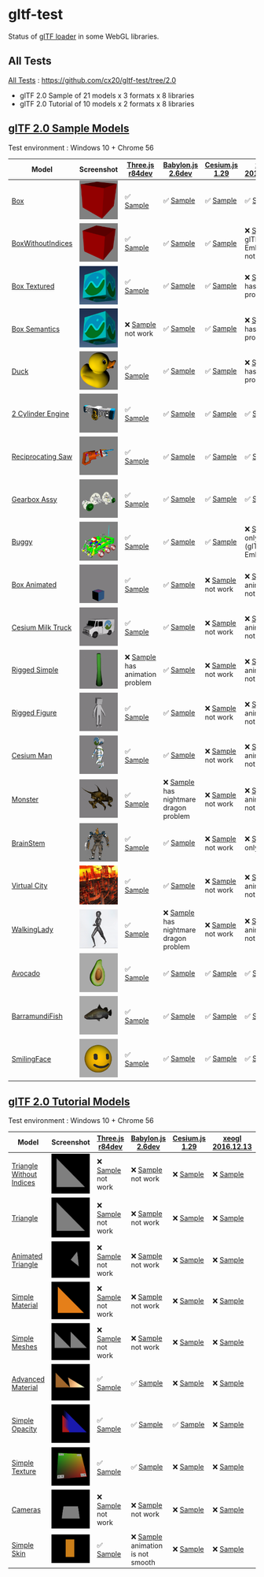 # gltf-test

Status of [glTF loader](https://github.com/KhronosGroup/glTF#webgl-engines) in some WebGL libraries.

## All Tests

[All Tests]( https://cdn.rawgit.com/cx20/gltf-test/3cc945e263f2cf42e820529871c60a1f65a1d0c5/index.html ) : https://github.com/cx20/gltf-test/tree/2.0
- glTF 2.0 Sample of 21 models x 3 formats x 8 libraries
- glTF 2.0 Tutorial of 10 models x 2 formats x 8 libraries

## [glTF 2.0 Sample Models](https://github.com/lasalvavida/glTF-Sample-Models/tree/2.0/2.0)

Test environment : Windows 10 + Chrome 56

| Model                                              | Screenshot                                                   |[Three.js r84dev](https://github.com/mrdoob/three.js/tree/dev/examples/js/loaders/GLTFLoader.js)                                                                            |[Babylon.js 2.6dev](https://github.com/BabylonJS/Babylon.js/tree/master/loaders/src/glTF)                                                                                                       |[Cesium.js 1.29](https://github.com/AnalyticalGraphicsInc/cesium/)                                                                                             |[xeogl 2016.12.13](https://github.com/xeolabs/xeogl/tree/master/src/models/gltf)                                                                                             |[GLBoost r2dev](https://github.com/emadurandal/GLBoost/blob/master/src/js/middle_level/loader/GLTFLoader.js)                                                                     |[Grimoire.js 2017.01.28](https://github.com/GrimoireGL/grimoirejs-gltf)                                                                                                             |
|----------------------------------------------------|--------------------------------------------------------------|----------------------------------------------------------------------------------------------------------------------------------------------------------------------------|------------------------------------------------------------------------------------------------------------------------------------------------------------------------------------------------|---------------------------------------------------------------------------------------------------------------------------------------------------------------|-----------------------------------------------------------------------------------------------------------------------------------------------------------------------------|---------------------------------------------------------------------------------------------------------------------------------------------------------------------------------|------------------------------------------------------------------------------------------------------------------------------------------------------------------------------------|
|[Box](sampleModels/Box)                             |![](sampleModels/Box/screenshot/screenshot.png)               |:white_check_mark: [Sample](https://cdn.rawgit.com/cx20/gltf-test/3cc945e263f2cf42e820529871c60a1f65a1d0c5/examples/threejs/index.html?model=Box&scale=1)                   |:white_check_mark: [Sample](https://cdn.rawgit.com/cx20/gltf-test/3cc945e263f2cf42e820529871c60a1f65a1d0c5/examples/babylonjs/index.html?model=Box&scale=1)                                     |:white_check_mark: [Sample](https://cdn.rawgit.com/cx20/gltf-test/3cc945e263f2cf42e820529871c60a1f65a1d0c5/examples/cesium/index.html?model=Box)               |:white_check_mark: [Sample](https://cdn.rawgit.com/cx20/gltf-test/3cc945e263f2cf42e820529871c60a1f65a1d0c5/examples/xeogl/index.html?model=Box&scale=1)                      |:white_check_mark: [Sample](https://cdn.rawgit.com/cx20/gltf-test/3cc945e263f2cf42e820529871c60a1f65a1d0c5/examples/glboost/index.html?model=Box&scale=1)                        |:x: [Sample](https://cdn.rawgit.com/cx20/gltf-test/3cc945e263f2cf42e820529871c60a1f65a1d0c5/examples/grimoiregl/index.html?model=Box&scale=1) not work                              |
|[BoxWithoutIndices](sampleModels/BoxWithoutIndices) |![](sampleModels/BoxWithoutIndices/screenshot/screenshot.png) |:white_check_mark: [Sample](https://cdn.rawgit.com/cx20/gltf-test/3cc945e263f2cf42e820529871c60a1f65a1d0c5/examples/threejs/index.html?model=BoxWithoutIndices&scale=1)     |:white_check_mark: [Sample](https://cdn.rawgit.com/cx20/gltf-test/3cc945e263f2cf42e820529871c60a1f65a1d0c5/examples/babylonjs/index.html?model=BoxWithoutIndices&scale=1)                       |:white_check_mark: [Sample](https://cdn.rawgit.com/cx20/gltf-test/3cc945e263f2cf42e820529871c60a1f65a1d0c5/examples/cesium/index.html?model=BoxWithoutIndices) |:x: [Sample](https://cdn.rawgit.com/cx20/gltf-test/3cc945e263f2cf42e820529871c60a1f65a1d0c5/examples/xeogl/index.html?model=BoxWithoutIndices&scale=1) glTF-Embedded not work|:white_check_mark: [Sample](https://cdn.rawgit.com/cx20/gltf-test/3cc945e263f2cf42e820529871c60a1f65a1d0c5/examples/glboost/index.html?model=BoxWithoutIndices&scale=1)          |:x: [Sample](https://cdn.rawgit.com/cx20/gltf-test/3cc945e263f2cf42e820529871c60a1f65a1d0c5/examples/grimoiregl/index.html?model=BoxWithoutIndices&scale=1) not work                |
|[Box Textured](sampleModels/BoxTextured)            |![](sampleModels/BoxTextured/screenshot/screenshot.png)       |:white_check_mark: [Sample](https://cdn.rawgit.com/cx20/gltf-test/3cc945e263f2cf42e820529871c60a1f65a1d0c5/examples/threejs/index.html?model=BoxTextured&scale=1)           |:white_check_mark: [Sample](https://cdn.rawgit.com/cx20/gltf-test/3cc945e263f2cf42e820529871c60a1f65a1d0c5/examples/babylonjs/index.html?model=BoxTextured&scale=1)                             |:white_check_mark: [Sample](https://cdn.rawgit.com/cx20/gltf-test/3cc945e263f2cf42e820529871c60a1f65a1d0c5/examples/cesium/index.html?model=BoxTextured)       |:x: [Sample](https://cdn.rawgit.com/cx20/gltf-test/3cc945e263f2cf42e820529871c60a1f65a1d0c5/examples/xeogl/index.html?model=BoxTextured&scale=1) has texture problem         |:white_check_mark: [Sample](https://cdn.rawgit.com/cx20/gltf-test/3cc945e263f2cf42e820529871c60a1f65a1d0c5/examples/glboost/index.html?model=BoxTextured&scale=1)                |:x: [Sample](https://cdn.rawgit.com/cx20/gltf-test/3cc945e263f2cf42e820529871c60a1f65a1d0c5/examples/grimoiregl/index.html?model=BoxTextured&scale=1) not work                      |
|[Box Semantics](sampleModels/BoxSemantics)          |![](sampleModels/BoxSemantics/screenshot/screenshot.png)      |:x: [Sample](https://cdn.rawgit.com/cx20/gltf-test/3cc945e263f2cf42e820529871c60a1f65a1d0c5/examples/threejs/index.html?model=BoxSemantics&scale=1) not work                |:white_check_mark: [Sample](https://cdn.rawgit.com/cx20/gltf-test/3cc945e263f2cf42e820529871c60a1f65a1d0c5/examples/babylonjs/index.html?model=BoxSemantics&scale=1)                            |:white_check_mark: [Sample](https://cdn.rawgit.com/cx20/gltf-test/3cc945e263f2cf42e820529871c60a1f65a1d0c5/examples/cesium/index.html?model=BoxSemantics)      |:x: [Sample](https://cdn.rawgit.com/cx20/gltf-test/3cc945e263f2cf42e820529871c60a1f65a1d0c5/examples/xeogl/index.html?model=BoxSemantics&scale=1) has texture problem        |:white_check_mark: [Sample](https://cdn.rawgit.com/cx20/gltf-test/3cc945e263f2cf42e820529871c60a1f65a1d0c5/examples/glboost/index.html?model=BoxSemantics&scale=1)               |:x: [Sample](https://cdn.rawgit.com/cx20/gltf-test/3cc945e263f2cf42e820529871c60a1f65a1d0c5/examples/grimoiregl/index.html?model=BoxSemantics&scale=1) not work                     |
|[Duck](sampleModels/Duck)                           |![](sampleModels/Duck/screenshot/screenshot.png)              |:white_check_mark: [Sample](https://cdn.rawgit.com/cx20/gltf-test/3cc945e263f2cf42e820529871c60a1f65a1d0c5/examples/threejs/index.html?model=Duck&scale=1)                  |:white_check_mark: [Sample](https://cdn.rawgit.com/cx20/gltf-test/3cc945e263f2cf42e820529871c60a1f65a1d0c5/examples/babylonjs/index.html?model=Duck&scale=1)                                    |:white_check_mark: [Sample](https://cdn.rawgit.com/cx20/gltf-test/3cc945e263f2cf42e820529871c60a1f65a1d0c5/examples/cesium/index.html?model=Duck)              |:x: [Sample](https://cdn.rawgit.com/cx20/gltf-test/3cc945e263f2cf42e820529871c60a1f65a1d0c5/examples/xeogl/index.html?model=Duck&scale=1) has texture problem                |:white_check_mark: [Sample](https://cdn.rawgit.com/cx20/gltf-test/3cc945e263f2cf42e820529871c60a1f65a1d0c5/examples/glboost/index.html?model=Duck&scale=1)                       |:x: [Sample](https://cdn.rawgit.com/cx20/gltf-test/3cc945e263f2cf42e820529871c60a1f65a1d0c5/examples/grimoiregl/index.html?model=Duck&scale=1) not work                             |
|[2 Cylinder Engine](sampleModels/2CylinderEngine)   |![](sampleModels/2CylinderEngine/screenshot/screenshot.png)   |:white_check_mark: [Sample](https://cdn.rawgit.com/cx20/gltf-test/3cc945e263f2cf42e820529871c60a1f65a1d0c5/examples/threejs/index.html?model=2CylinderEngine&scale=0.005)   |:white_check_mark: [Sample](https://cdn.rawgit.com/cx20/gltf-test/3cc945e263f2cf42e820529871c60a1f65a1d0c5/examples/babylonjs/index.html?model=2CylinderEngine&scale=0.005)                     |:white_check_mark: [Sample](https://cdn.rawgit.com/cx20/gltf-test/3cc945e263f2cf42e820529871c60a1f65a1d0c5/examples/cesium/index.html?model=2CylinderEngine)   |:white_check_mark: [Sample](https://cdn.rawgit.com/cx20/gltf-test/3cc945e263f2cf42e820529871c60a1f65a1d0c5/examples/xeogl/index.html?model=2CylinderEngine&scale=0.005)      |:white_check_mark: [Sample](https://cdn.rawgit.com/cx20/gltf-test/3cc945e263f2cf42e820529871c60a1f65a1d0c5/examples/glboost/index.html?model=2CylinderEngine&scale=0.005)        |:x: [Sample](https://cdn.rawgit.com/cx20/gltf-test/3cc945e263f2cf42e820529871c60a1f65a1d0c5/examples/grimoiregl/index.html?model=2CylinderEngine&scale=0.005) not work              |
|[Reciprocating Saw](sampleModels/ReciprocatingSaw)  |![](sampleModels/ReciprocatingSaw/screenshot/screenshot.png)  |:white_check_mark: [Sample](https://cdn.rawgit.com/cx20/gltf-test/3cc945e263f2cf42e820529871c60a1f65a1d0c5/examples/threejs/index.html?model=ReciprocatingSaw&scale=0.01)   |:white_check_mark: [Sample](https://cdn.rawgit.com/cx20/gltf-test/3cc945e263f2cf42e820529871c60a1f65a1d0c5/examples/babylonjs/index.html?model=ReciprocatingSaw&scale=0.01)                     |:white_check_mark: [Sample](https://cdn.rawgit.com/cx20/gltf-test/3cc945e263f2cf42e820529871c60a1f65a1d0c5/examples/cesium/index.html?model=ReciprocatingSaw)  |:white_check_mark: [Sample](https://cdn.rawgit.com/cx20/gltf-test/3cc945e263f2cf42e820529871c60a1f65a1d0c5/examples/xeogl/index.html?model=ReciprocatingSaw&scale=0.01)      |:white_check_mark: [Sample](https://cdn.rawgit.com/cx20/gltf-test/3cc945e263f2cf42e820529871c60a1f65a1d0c5/examples/glboost/index.html?model=ReciprocatingSaw&scale=0.01)        |:x: [Sample](https://cdn.rawgit.com/cx20/gltf-test/3cc945e263f2cf42e820529871c60a1f65a1d0c5/examples/grimoiregl/index.html?model=ReciprocatingSaw&scale=0.01) not work              |
|[Gearbox Assy](sampleModels/GearboxAssy)            |![](sampleModels/GearboxAssy/screenshot/screenshot.png)       |:white_check_mark: [Sample](https://cdn.rawgit.com/cx20/gltf-test/3cc945e263f2cf42e820529871c60a1f65a1d0c5/examples/threejs/index.html?model=GearboxAssy&scale=1)           |:white_check_mark: [Sample](https://cdn.rawgit.com/cx20/gltf-test/3cc945e263f2cf42e820529871c60a1f65a1d0c5/examples/babylonjs/index.html?model=GearboxAssy&scale=1)                             |:white_check_mark: [Sample](https://cdn.rawgit.com/cx20/gltf-test/3cc945e263f2cf42e820529871c60a1f65a1d0c5/examples/cesium/index.html?model=GearboxAssy)       |:white_check_mark: [Sample](https://cdn.rawgit.com/cx20/gltf-test/3cc945e263f2cf42e820529871c60a1f65a1d0c5/examples/xeogl/index.html?model=GearboxAssy&scale=1)              |:white_check_mark: [Sample](https://cdn.rawgit.com/cx20/gltf-test/3cc945e263f2cf42e820529871c60a1f65a1d0c5/examples/glboost/index.html?model=GearboxAssy&scale=1)                |:x: [Sample](https://cdn.rawgit.com/cx20/gltf-test/3cc945e263f2cf42e820529871c60a1f65a1d0c5/examples/grimoiregl/index.html?model=GearboxAssy&scale=1) not work                      |
|[Buggy](sampleModels/Buggy)                         |![](sampleModels/Buggy/screenshot/screenshot.png)             |:white_check_mark: [Sample](https://cdn.rawgit.com/cx20/gltf-test/3cc945e263f2cf42e820529871c60a1f65a1d0c5/examples/threejs/index.html?model=Buggy&scale=0.02)              |:white_check_mark: [Sample](https://cdn.rawgit.com/cx20/gltf-test/3cc945e263f2cf42e820529871c60a1f65a1d0c5/examples/babylonjs/index.html?model=Buggy&scale=0.02)                                |:white_check_mark: [Sample](https://cdn.rawgit.com/cx20/gltf-test/3cc945e263f2cf42e820529871c60a1f65a1d0c5/examples/cesium/index.html?model=Buggy)             |:x: [Sample](https://cdn.rawgit.com/cx20/gltf-test/3cc945e263f2cf42e820529871c60a1f65a1d0c5/examples/xeogl/index.html?model=Buggy&scale=0.02) only partial (glTF-Embedded)   |:white_check_mark: [Sample](https://cdn.rawgit.com/cx20/gltf-test/3cc945e263f2cf42e820529871c60a1f65a1d0c5/examples/glboost/index.html?model=Buggy&scale=0.02)                   |:x: [Sample](https://cdn.rawgit.com/cx20/gltf-test/3cc945e263f2cf42e820529871c60a1f65a1d0c5/examples/grimoiregl/index.html?model=Buggy&scale=0.02) not work                         |
|[Box Animated](sampleModels/BoxAnimated)            |![](sampleModels/BoxAnimated/screenshot/screenshot.gif)       |:white_check_mark: [Sample](https://cdn.rawgit.com/cx20/gltf-test/3cc945e263f2cf42e820529871c60a1f65a1d0c5/examples/threejs/index.html?model=BoxAnimated&scale=0.5)         |:white_check_mark: [Sample](https://cdn.rawgit.com/cx20/gltf-test/3cc945e263f2cf42e820529871c60a1f65a1d0c5/examples/babylonjs/index.html?model=BoxAnimated&scale=0.5)                           |:x: [Sample](https://cdn.rawgit.com/cx20/gltf-test/3cc945e263f2cf42e820529871c60a1f65a1d0c5/examples/cesium/index.html?model=BoxAnimated) not work             |:x: [Sample](https://cdn.rawgit.com/cx20/gltf-test/3cc945e263f2cf42e820529871c60a1f65a1d0c5/examples/xeogl/index.html?model=BoxAnimated&scale=0.5) animation not support     |:white_check_mark: [Sample](https://cdn.rawgit.com/cx20/gltf-test/3cc945e263f2cf42e820529871c60a1f65a1d0c5/examples/glboost/index.html?model=BoxAnimated&scale=0.5)              |:x: [Sample](https://cdn.rawgit.com/cx20/gltf-test/3cc945e263f2cf42e820529871c60a1f65a1d0c5/examples/grimoiregl/index.html?model=BoxAnimated&scale=0.5) not work                    |
|[Cesium Milk Truck](sampleModels/CesiumMilkTruck)   |![](sampleModels/CesiumMilkTruck/screenshot/screenshot.gif)   |:white_check_mark: [Sample](https://cdn.rawgit.com/cx20/gltf-test/3cc945e263f2cf42e820529871c60a1f65a1d0c5/examples/threejs/index.html?model=CesiumMilkTruck&scale=0.5)     |:white_check_mark: [Sample](https://cdn.rawgit.com/cx20/gltf-test/3cc945e263f2cf42e820529871c60a1f65a1d0c5/examples/babylonjs/index.html?model=CesiumMilkTruck&scale=0.5)                       |:x: [Sample](https://cdn.rawgit.com/cx20/gltf-test/3cc945e263f2cf42e820529871c60a1f65a1d0c5/examples/cesium/index.html?model=CesiumMilkTruck) not work         |:x: [Sample](https://cdn.rawgit.com/cx20/gltf-test/3cc945e263f2cf42e820529871c60a1f65a1d0c5/examples/xeogl/index.html?model=CesiumMilkTruck&scale=0.5) animation not support |:white_check_mark: [Sample](https://cdn.rawgit.com/cx20/gltf-test/3cc945e263f2cf42e820529871c60a1f65a1d0c5/examples/glboost/index.html?model=CesiumMilkTruck&scale=0.5)          |:x: [Sample](https://cdn.rawgit.com/cx20/gltf-test/3cc945e263f2cf42e820529871c60a1f65a1d0c5/examples/grimoiregl/index.html?model=CesiumMilkTruck&scale=0.5) not work                |
|[Rigged Simple](sampleModels/RiggedSimple)          |![](sampleModels/RiggedSimple/screenshot/screenshot.gif)      |:x: [Sample](https://cdn.rawgit.com/cx20/gltf-test/3cc945e263f2cf42e820529871c60a1f65a1d0c5/examples/threejs/index.html?model=RiggedSimple&scale=0.2) has animation problem |:white_check_mark: [Sample](https://cdn.rawgit.com/cx20/gltf-test/3cc945e263f2cf42e820529871c60a1f65a1d0c5/examples/babylonjs/index.html?model=RiggedSimple&scale=0.2)                          |:x: [Sample](https://cdn.rawgit.com/cx20/gltf-test/3cc945e263f2cf42e820529871c60a1f65a1d0c5/examples/cesium/index.html?model=RiggedSimple) not work            |:x: [Sample](https://cdn.rawgit.com/cx20/gltf-test/3cc945e263f2cf42e820529871c60a1f65a1d0c5/examples/xeogl/index.html?model=RiggedSimple&scale=0.2) animation not support    |:white_check_mark: [Sample](https://cdn.rawgit.com/cx20/gltf-test/3cc945e263f2cf42e820529871c60a1f65a1d0c5/examples/glboost/index.html?model=RiggedSimple&scale=0.2)             |:x: [Sample](https://cdn.rawgit.com/cx20/gltf-test/3cc945e263f2cf42e820529871c60a1f65a1d0c5/examples/grimoiregl/index.html?model=RiggedSimple&scale=0.2) not work                   |
|[Rigged Figure](sampleModels/RiggedFigure)          |![](sampleModels/RiggedFigure/screenshot/screenshot.gif)      |:white_check_mark: [Sample](https://cdn.rawgit.com/cx20/gltf-test/3cc945e263f2cf42e820529871c60a1f65a1d0c5/examples/threejs/index.html?model=RiggedFigure&scale=1)          |:white_check_mark: [Sample](https://cdn.rawgit.com/cx20/gltf-test/3cc945e263f2cf42e820529871c60a1f65a1d0c5/examples/babylonjs/index.html?model=RiggedFigure&scale=1)                            |:x: [Sample](https://cdn.rawgit.com/cx20/gltf-test/3cc945e263f2cf42e820529871c60a1f65a1d0c5/examples/cesium/index.html?model=RiggedFigure) not work            |:x: [Sample](https://cdn.rawgit.com/cx20/gltf-test/3cc945e263f2cf42e820529871c60a1f65a1d0c5/examples/xeogl/index.html?model=RiggedFigure&scale=1) animation not support      |:white_check_mark: [Sample](https://cdn.rawgit.com/cx20/gltf-test/3cc945e263f2cf42e820529871c60a1f65a1d0c5/examples/glboost/index.html?model=RiggedFigure&scale=1)               |:x: [Sample](https://cdn.rawgit.com/cx20/gltf-test/3cc945e263f2cf42e820529871c60a1f65a1d0c5/examples/grimoiregl/index.html?model=RiggedFigure&scale=1) not work                     |
|[Cesium Man](sampleModels/CesiumMan)                |![](sampleModels/CesiumMan/screenshot/screenshot.gif)         |:white_check_mark: [Sample](https://cdn.rawgit.com/cx20/gltf-test/3cc945e263f2cf42e820529871c60a1f65a1d0c5/examples/threejs/index.html?model=CesiumMan&scale=1)             |:white_check_mark: [Sample](https://cdn.rawgit.com/cx20/gltf-test/3cc945e263f2cf42e820529871c60a1f65a1d0c5/examples/babylonjs/index.html?model=CesiumMan&scale=1)                               |:x: [Sample](https://cdn.rawgit.com/cx20/gltf-test/3cc945e263f2cf42e820529871c60a1f65a1d0c5/examples/cesium/index.html?model=CesiumMan) not work               |:x: [Sample](https://cdn.rawgit.com/cx20/gltf-test/3cc945e263f2cf42e820529871c60a1f65a1d0c5/examples/xeogl/index.html?model=CesiumMan&scale=1) animation not support         |:white_check_mark: [Sample](https://cdn.rawgit.com/cx20/gltf-test/3cc945e263f2cf42e820529871c60a1f65a1d0c5/examples/glboost/index.html?model=CesiumMan&scale=1)                  |:x: [Sample](https://cdn.rawgit.com/cx20/gltf-test/3cc945e263f2cf42e820529871c60a1f65a1d0c5/examples/grimoiregl/index.html?model=CesiumMan&scale=1) not work                        |
|[Monster](sampleModels/Monster)                     |![](sampleModels/Monster/screenshot/screenshot.gif)           |:white_check_mark: [Sample](https://cdn.rawgit.com/cx20/gltf-test/3cc945e263f2cf42e820529871c60a1f65a1d0c5/examples/threejs/index.html?model=Monster&scale=0.05)            |:x: [Sample](https://cdn.rawgit.com/cx20/gltf-test/3cc945e263f2cf42e820529871c60a1f65a1d0c5/examples/babylonjs/index.html?model=Monster&scale=0.05) has nightmare dragon problem                |:x: [Sample](https://cdn.rawgit.com/cx20/gltf-test/3cc945e263f2cf42e820529871c60a1f65a1d0c5/examples/cesium/index.html?model=Monster) not work                 |:x: [Sample](https://cdn.rawgit.com/cx20/gltf-test/3cc945e263f2cf42e820529871c60a1f65a1d0c5/examples/xeogl/index.html?model=Monster&scale=0.05) animation not support        |:white_check_mark: [Sample](https://cdn.rawgit.com/cx20/gltf-test/3cc945e263f2cf42e820529871c60a1f65a1d0c5/examples/glboost/index.html?model=Monster&scale=0.05)                 |:x: [Sample](https://cdn.rawgit.com/cx20/gltf-test/3cc945e263f2cf42e820529871c60a1f65a1d0c5/examples/grimoiregl/index.html?model=Monster&scale=0.05) not work                       |
|[BrainStem](sampleModels/BrainStem)                 |![](sampleModels/BrainStem/screenshot/screenshot.gif)         |:white_check_mark: [Sample](https://cdn.rawgit.com/cx20/gltf-test/3cc945e263f2cf42e820529871c60a1f65a1d0c5/examples/threejs/index.html?model=BrainStem&scale=1)             |:white_check_mark: [Sample](https://cdn.rawgit.com/cx20/gltf-test/3cc945e263f2cf42e820529871c60a1f65a1d0c5/examples/babylonjs/index.html?model=BrainStem&scale=1)                               |:x: [Sample](https://cdn.rawgit.com/cx20/gltf-test/3cc945e263f2cf42e820529871c60a1f65a1d0c5/examples/cesium/index.html?model=BrainStem) not work               |:x: [Sample](https://cdn.rawgit.com/cx20/gltf-test/3cc945e263f2cf42e820529871c60a1f65a1d0c5/examples/xeogl/index.html?model=BrainStem&scale=1) only partial                  |:white_check_mark: [Sample](https://cdn.rawgit.com/cx20/gltf-test/3cc945e263f2cf42e820529871c60a1f65a1d0c5/examples/glboost/index.html?model=BrainStem&scale=1)                  |:x: [Sample](https://cdn.rawgit.com/cx20/gltf-test/3cc945e263f2cf42e820529871c60a1f65a1d0c5/examples/grimoiregl/index.html?model=BrainStem&scale=1) not work                        |
|[Virtual City](sampleModels/VC)                     |![](sampleModels/VC/screenshot/screenshot.gif)                |:white_check_mark: [Sample](https://cdn.rawgit.com/cx20/gltf-test/3cc945e263f2cf42e820529871c60a1f65a1d0c5/examples/threejs/index.html?model=VC&scale=0.2)                  |:white_check_mark: [Sample](https://cdn.rawgit.com/cx20/gltf-test/3cc945e263f2cf42e820529871c60a1f65a1d0c5/examples/babylonjs/index.html?model=VC&scale=0.2)                                    |:x: [Sample](https://cdn.rawgit.com/cx20/gltf-test/3cc945e263f2cf42e820529871c60a1f65a1d0c5/examples/cesium/index.html?model=VC) not work                      |:x: [Sample](https://cdn.rawgit.com/cx20/gltf-test/3cc945e263f2cf42e820529871c60a1f65a1d0c5/examples/xeogl/index.html?model=VC&scale=0.2) animation not support              |:white_check_mark: [Sample](https://cdn.rawgit.com/cx20/gltf-test/3cc945e263f2cf42e820529871c60a1f65a1d0c5/examples/glboost/index.html?model=VC&scale=0.2)                       |:x: [Sample](https://cdn.rawgit.com/cx20/gltf-test/3cc945e263f2cf42e820529871c60a1f65a1d0c5/examples/grimoiregl/index.html?model=VC&scale=0.2) not work                             |
|[WalkingLady](sampleModels/WalkingLady)             |![](sampleModels/WalkingLady/screenshot/screenshot.gif)       |:white_check_mark: [Sample](https://cdn.rawgit.com/cx20/gltf-test/3cc945e263f2cf42e820529871c60a1f65a1d0c5/examples/threejs/index.html?model=WalkingLady&scale=1)           |:x: [Sample](https://cdn.rawgit.com/cx20/gltf-test/3cc945e263f2cf42e820529871c60a1f65a1d0c5/examples/babylonjs/index.html?model=WalkingLady&scale=1) has nightmare dragon problem               |:x: [Sample](https://cdn.rawgit.com/cx20/gltf-test/3cc945e263f2cf42e820529871c60a1f65a1d0c5/examples/cesium/index.html?model=WalkingLady) not work             |:x: [Sample](https://cdn.rawgit.com/cx20/gltf-test/3cc945e263f2cf42e820529871c60a1f65a1d0c5/examples/xeogl/index.html?model=WalkingLady&scale=1) animation not support       |:white_check_mark: [Sample](https://cdn.rawgit.com/cx20/gltf-test/3cc945e263f2cf42e820529871c60a1f65a1d0c5/examples/glboost/index.html?model=WalkingLady&scale=1)                |:x: [Sample](https://cdn.rawgit.com/cx20/gltf-test/3cc945e263f2cf42e820529871c60a1f65a1d0c5/examples/grimoiregl/index.html?model=WalkingLady&scale=1) not work                      |
|[Avocado](sampleModels/Avocado)                     |![](sampleModels/Avocado/screenshot/screenshot.png)           |:white_check_mark: [Sample](https://cdn.rawgit.com/cx20/gltf-test/3cc945e263f2cf42e820529871c60a1f65a1d0c5/examples/threejs/index.html?model=Avocado&scale=0.5)             |:white_check_mark: [Sample](https://cdn.rawgit.com/cx20/gltf-test/3cc945e263f2cf42e820529871c60a1f65a1d0c5/examples/babylonjs/index.html?model=Avocado&scale=0.5)                               |:white_check_mark: [Sample](https://cdn.rawgit.com/cx20/gltf-test/3cc945e263f2cf42e820529871c60a1f65a1d0c5/examples/cesium/index.html?model=Avocado)           |:white_check_mark: [Sample](https://cdn.rawgit.com/cx20/gltf-test/3cc945e263f2cf42e820529871c60a1f65a1d0c5/examples/xeogl/index.html?model=Avocado&scale=0.5)                |:white_check_mark: [Sample](https://cdn.rawgit.com/cx20/gltf-test/3cc945e263f2cf42e820529871c60a1f65a1d0c5/examples/glboost/index.html?model=Avocado&scale=0.5)                  |:white_check_mark: [Sample](https://cdn.rawgit.com/cx20/gltf-test/3cc945e263f2cf42e820529871c60a1f65a1d0c5/examples/grimoiregl/index.html?model=Avocado&scale=0.5)                  |
|[BarramundiFish](sampleModels/BarramundiFish)       |![](sampleModels/BarramundiFish/screenshot/screenshot.png)    |:white_check_mark: [Sample](https://cdn.rawgit.com/cx20/gltf-test/3cc945e263f2cf42e820529871c60a1f65a1d0c5/examples/threejs/index.html?model=BarramundiFish&scale=0.05)     |:white_check_mark: [Sample](https://cdn.rawgit.com/cx20/gltf-test/3cc945e263f2cf42e820529871c60a1f65a1d0c5/examples/babylonjs/index.html?model=BarramundiFish&scale=0.05)                       |:white_check_mark: [Sample](https://cdn.rawgit.com/cx20/gltf-test/3cc945e263f2cf42e820529871c60a1f65a1d0c5/examples/cesium/index.html?model=BarramundiFish)    |:white_check_mark: [Sample](https://cdn.rawgit.com/cx20/gltf-test/3cc945e263f2cf42e820529871c60a1f65a1d0c5/examples/xeogl/index.html?model=BarramundiFish&scale=0.05)        |:white_check_mark: [Sample](https://cdn.rawgit.com/cx20/gltf-test/3cc945e263f2cf42e820529871c60a1f65a1d0c5/examples/glboost/index.html?model=BarramundiFish&scale=0.05)          |:white_check_mark: [Sample](https://cdn.rawgit.com/cx20/gltf-test/3cc945e263f2cf42e820529871c60a1f65a1d0c5/examples/grimoiregl/index.html?model=BarramundiFish&scale=0.05)          |
|[SmilingFace](sampleModels/SmilingFace)             |![](sampleModels/SmilingFace/screenshot/screenshot.png)       |:white_check_mark: [Sample](https://cdn.rawgit.com/cx20/gltf-test/3cc945e263f2cf42e820529871c60a1f65a1d0c5/examples/threejs/index.html?model=SmilingFace&scale=1.0)         |:white_check_mark: [Sample](https://cdn.rawgit.com/cx20/gltf-test/3cc945e263f2cf42e820529871c60a1f65a1d0c5/examples/babylonjs/index.html?model=SmilingFace&scale=1.0)                           |:white_check_mark: [Sample](https://cdn.rawgit.com/cx20/gltf-test/3cc945e263f2cf42e820529871c60a1f65a1d0c5/examples/cesium/index.html?model=SmilingFace)       |:white_check_mark: [Sample](https://cdn.rawgit.com/cx20/gltf-test/3cc945e263f2cf42e820529871c60a1f65a1d0c5/examples/xeogl/index.html?model=SmilingFace&scale=1.0)            |:white_check_mark: [Sample](https://cdn.rawgit.com/cx20/gltf-test/3cc945e263f2cf42e820529871c60a1f65a1d0c5/examples/glboost/index.html?model=SmilingFace&scale=1.0)              |:white_check_mark: [Sample](https://cdn.rawgit.com/cx20/gltf-test/3cc945e263f2cf42e820529871c60a1f65a1d0c5/examples/grimoiregl/index.html?model=SmilingFace&scale=1.0)              |

## [glTF 2.0 Tutorial Models](https://github.com/javagl/gltfTutorialModels/tree/2.0)

Test environment : Windows 10 + Chrome 56

|Model                                                              |Screenshot                                                          |[Three.js r84dev](https://github.com/mrdoob/three.js/tree/dev/examples/js/loaders/GLTFLoader.js)                                                                                                              |[Babylon.js 2.6dev](https://github.com/BabylonJS/Babylon.js/tree/master/loaders/src/glTF)                                                                                                                             |[Cesium.js 1.29](https://github.com/AnalyticalGraphicsInc/cesium/)                                                                                                                                      |[xeogl 2016.12.13](https://github.com/xeolabs/xeogl/tree/master/src/models/gltf)                                                                                                             |[GLBoost r2dev](https://github.com/emadurandal/GLBoost/blob/master/src/js/middle_level/loader/GLTFLoader.js)                                                                                                  |[Grimoire.js 2017.01.28](https://github.com/GrimoireGL/grimoirejs-gltf)                                                                                                                           |
|-------------------------------------------------------------------|--------------------------------------------------------------------|--------------------------------------------------------------------------------------------------------------------------------------------------------------------------------------------------------------|----------------------------------------------------------------------------------------------------------------------------------------------------------------------------------------------------------------------|--------------------------------------------------------------------------------------------------------------------------------------------------------------------------------------------------------|---------------------------------------------------------------------------------------------------------------------------------------------------------------------------------------------|--------------------------------------------------------------------------------------------------------------------------------------------------------------------------------------------------------------|--------------------------------------------------------------------------------------------------------------------------------------------------------------------------------------------------|
|[Triangle Without Indices](tutorialModels/TriangleWithoutIndices)  |![](tutorialModels/TriangleWithoutIndices/screenshot/screenshot.png)|:x: [Sample](https://cdn.rawgit.com/cx20/gltf-test/3cc945e263f2cf42e820529871c60a1f65a1d0c5/examples/threejs/index.html?category=tutorialModels&model=TriangleWithoutIndices&scale=1&type=glTF) not work      |:x: [Sample](https://cdn.rawgit.com/cx20/gltf-test/3cc945e263f2cf42e820529871c60a1f65a1d0c5/examples/babylonjs/index.html?category=tutorialModels&model=TriangleWithoutIndices&scale=1&type=glTF) not work            |:x: [Sample](https://cdn.rawgit.com/cx20/gltf-test/3cc945e263f2cf42e820529871c60a1f65a1d0c5/examples/cesium/index.html?category=tutorialModels&model=TriangleWithoutIndices&scale=1&type=glTF)          |:x: [Sample](https://cdn.rawgit.com/cx20/gltf-test/3cc945e263f2cf42e820529871c60a1f65a1d0c5/examples/xeogl/index.html?category=tutorialModels&model=TriangleWithoutIndices&scale=1&type=glTF)|:x: [Sample](https://cdn.rawgit.com/cx20/gltf-test/3cc945e263f2cf42e820529871c60a1f65a1d0c5/examples/glboost/index.html?category=tutorialModels&model=TriangleWithoutIndices&scale=1&type=glTF) not work      |:x: [Sample](https://cdn.rawgit.com/cx20/gltf-test/3cc945e263f2cf42e820529871c60a1f65a1d0c5/examples/grimoiregl/index.html?category=tutorialModels&model=TriangleWithoutIndices&scale=1&type=glTF)|
|[Triangle](tutorialModels/Triangle)                                |![](tutorialModels/Triangle/screenshot/screenshot.png)              |:x: [Sample](https://cdn.rawgit.com/cx20/gltf-test/3cc945e263f2cf42e820529871c60a1f65a1d0c5/examples/threejs/index.html?category=tutorialModels&model=Triangle&scale=1&type=glTF) not work                    |:x: [Sample](https://cdn.rawgit.com/cx20/gltf-test/3cc945e263f2cf42e820529871c60a1f65a1d0c5/examples/babylonjs/index.html?category=tutorialModels&model=Triangle&scale=1&type=glTF) not work                          |:x: [Sample](https://cdn.rawgit.com/cx20/gltf-test/3cc945e263f2cf42e820529871c60a1f65a1d0c5/examples/cesium/index.html?category=tutorialModels&model=Triangle&scale=1&type=glTF)                        |:x: [Sample](https://cdn.rawgit.com/cx20/gltf-test/3cc945e263f2cf42e820529871c60a1f65a1d0c5/examples/xeogl/index.html?category=tutorialModels&model=Triangle&scale=1&type=glTF)              |:x: [Sample](https://cdn.rawgit.com/cx20/gltf-test/3cc945e263f2cf42e820529871c60a1f65a1d0c5/examples/glboost/index.html?category=tutorialModels&model=Triangle&scale=1&type=glTF) not work                    |:x: [Sample](https://cdn.rawgit.com/cx20/gltf-test/3cc945e263f2cf42e820529871c60a1f65a1d0c5/examples/grimoiregl/index.html?category=tutorialModels&model=Triangle&scale=1&type=glTF)              |
|[Animated Triangle](tutorialModels/AnimatedTriangle)               |![](tutorialModels/AnimatedTriangle/screenshot/screenshot.gif)      |:x: [Sample](https://cdn.rawgit.com/cx20/gltf-test/3cc945e263f2cf42e820529871c60a1f65a1d0c5/examples/threejs/index.html?category=tutorialModels&model=AnimatedTriangle&scale=1&type=glTF) not work            |:x: [Sample](https://cdn.rawgit.com/cx20/gltf-test/3cc945e263f2cf42e820529871c60a1f65a1d0c5/examples/babylonjs/index.html?category=tutorialModels&model=AnimatedTriangle&scale=1&type=glTF) not work                  |:x: [Sample](https://cdn.rawgit.com/cx20/gltf-test/3cc945e263f2cf42e820529871c60a1f65a1d0c5/examples/cesium/index.html?category=tutorialModels&model=AnimatedTriangle&scale=1&type=glTF)                |:x: [Sample](https://cdn.rawgit.com/cx20/gltf-test/3cc945e263f2cf42e820529871c60a1f65a1d0c5/examples/xeogl/index.html?category=tutorialModels&model=AnimatedTriangle&scale=1&type=glTF)      |:x: [Sample](https://cdn.rawgit.com/cx20/gltf-test/3cc945e263f2cf42e820529871c60a1f65a1d0c5/examples/glboost/index.html?category=tutorialModels&model=AnimatedTriangle&scale=1&type=glTF) not work            |:x: [Sample](https://cdn.rawgit.com/cx20/gltf-test/3cc945e263f2cf42e820529871c60a1f65a1d0c5/examples/grimoiregl/index.html?category=tutorialModels&model=AnimatedTriangle&scale=1&type=glTF)      |
|[Simple Material](tutorialModels/SimpleMaterial)                   |![](tutorialModels/SimpleMaterial/screenshot/screenshot.png)        |:x: [Sample](https://cdn.rawgit.com/cx20/gltf-test/3cc945e263f2cf42e820529871c60a1f65a1d0c5/examples/threejs/index.html?category=tutorialModels&model=SimpleMaterial&scale=1&type=glTF) not work              |:x: [Sample](https://cdn.rawgit.com/cx20/gltf-test/3cc945e263f2cf42e820529871c60a1f65a1d0c5/examples/babylonjs/index.html?category=tutorialModels&model=SimpleMaterial&scale=1&type=glTF) not work                    |:x: [Sample](https://cdn.rawgit.com/cx20/gltf-test/3cc945e263f2cf42e820529871c60a1f65a1d0c5/examples/cesium/index.html?category=tutorialModels&model=SimpleMaterial&scale=1&type=glTF)                  |:x: [Sample](https://cdn.rawgit.com/cx20/gltf-test/3cc945e263f2cf42e820529871c60a1f65a1d0c5/examples/xeogl/index.html?category=tutorialModels&model=SimpleMaterial&scale=1&type=glTF)        |:x: [Sample](https://cdn.rawgit.com/cx20/gltf-test/3cc945e263f2cf42e820529871c60a1f65a1d0c5/examples/glboost/index.html?category=tutorialModels&model=SimpleMaterial&scale=1&type=glTF) not work              |:x: [Sample](https://cdn.rawgit.com/cx20/gltf-test/3cc945e263f2cf42e820529871c60a1f65a1d0c5/examples/grimoiregl/index.html?category=tutorialModels&model=SimpleMaterial&scale=1&type=glTF)        |
|[Simple Meshes](tutorialModels/SimpleMeshes)                       |![](tutorialModels/SimpleMeshes/screenshot/screenshot.png)          |:x: [Sample](https://cdn.rawgit.com/cx20/gltf-test/3cc945e263f2cf42e820529871c60a1f65a1d0c5/examples/threejs/index.html?category=tutorialModels&model=SimpleMeshes&scale=1&type=glTF) not work                |:x: [Sample](https://cdn.rawgit.com/cx20/gltf-test/3cc945e263f2cf42e820529871c60a1f65a1d0c5/examples/babylonjs/index.html?category=tutorialModels&model=SimpleMeshes&scale=1&type=glTF) not work                      |:x: [Sample](https://cdn.rawgit.com/cx20/gltf-test/3cc945e263f2cf42e820529871c60a1f65a1d0c5/examples/cesium/index.html?category=tutorialModels&model=SimpleMeshes&scale=1&type=glTF)                    |:x: [Sample](https://cdn.rawgit.com/cx20/gltf-test/3cc945e263f2cf42e820529871c60a1f65a1d0c5/examples/xeogl/index.html?category=tutorialModels&model=SimpleMeshes&scale=1&type=glTF)          |:x: [Sample](https://cdn.rawgit.com/cx20/gltf-test/3cc945e263f2cf42e820529871c60a1f65a1d0c5/examples/glboost/index.html?category=tutorialModels&model=SimpleMeshes&scale=1&type=glTF) not work                |:x: [Sample](https://cdn.rawgit.com/cx20/gltf-test/3cc945e263f2cf42e820529871c60a1f65a1d0c5/examples/grimoiregl/index.html?category=tutorialModels&model=SimpleMeshes&scale=1&type=glTF)          |
|[Advanced Material](tutorialModels/AdvancedMaterial)               |![](tutorialModels/AdvancedMaterial/screenshot/screenshot.png)      |:white_check_mark: [Sample](https://cdn.rawgit.com/cx20/gltf-test/3cc945e263f2cf42e820529871c60a1f65a1d0c5/examples/threejs/index.html?category=tutorialModels&model=AdvancedMaterial&scale=1&type=glTF)      |:white_check_mark: [Sample](https://cdn.rawgit.com/cx20/gltf-test/3cc945e263f2cf42e820529871c60a1f65a1d0c5/examples/babylonjs/index.html?category=tutorialModels&model=AdvancedMaterial&scale=1&type=glTF)            |:x: [Sample](https://cdn.rawgit.com/cx20/gltf-test/3cc945e263f2cf42e820529871c60a1f65a1d0c5/examples/cesium/index.html?category=tutorialModels&model=AdvancedMaterial&scale=1&type=glTF)                |:x: [Sample](https://cdn.rawgit.com/cx20/gltf-test/3cc945e263f2cf42e820529871c60a1f65a1d0c5/examples/xeogl/index.html?category=tutorialModels&model=AdvancedMaterial&scale=1&type=glTF)      |:white_check_mark: [Sample](https://cdn.rawgit.com/cx20/gltf-test/3cc945e263f2cf42e820529871c60a1f65a1d0c5/examples/glboost/index.html?category=tutorialModels&model=AdvancedMaterial&scale=1&type=glTF)      |:x: [Sample](https://cdn.rawgit.com/cx20/gltf-test/3cc945e263f2cf42e820529871c60a1f65a1d0c5/examples/grimoiregl/index.html?category=tutorialModels&model=AdvancedMaterial&scale=1&type=glTF)      |
|[Simple Opacity](tutorialModels/SimpleOpacity)                     |![](tutorialModels/SimpleOpacity/screenshot/screenshot.png)         |:white_check_mark: [Sample](https://cdn.rawgit.com/cx20/gltf-test/3cc945e263f2cf42e820529871c60a1f65a1d0c5/examples/threejs/index.html?category=tutorialModels&model=SimpleOpacity&scale=1&type=glTF)         |:white_check_mark: [Sample](https://cdn.rawgit.com/cx20/gltf-test/3cc945e263f2cf42e820529871c60a1f65a1d0c5/examples/babylonjs/index.html?category=tutorialModels&model=SimpleOpacity&scale=1&type=glTF)               |:white_check_mark: [Sample](https://cdn.rawgit.com/cx20/gltf-test/3cc945e263f2cf42e820529871c60a1f65a1d0c5/examples/cesium/index.html?category=tutorialModels&model=SimpleOpacity&scale=1&type=glTF)    |:x: [Sample](https://cdn.rawgit.com/cx20/gltf-test/3cc945e263f2cf42e820529871c60a1f65a1d0c5/examples/xeogl/index.html?category=tutorialModels&model=SimpleOpacity&scale=1&type=glTF)         |:white_check_mark: [Sample](https://cdn.rawgit.com/cx20/gltf-test/3cc945e263f2cf42e820529871c60a1f65a1d0c5/examples/glboost/index.html?category=tutorialModels&model=SimpleOpacity&scale=1&type=glTF)         |:x: [Sample](https://cdn.rawgit.com/cx20/gltf-test/3cc945e263f2cf42e820529871c60a1f65a1d0c5/examples/grimoiregl/index.html?category=tutorialModels&model=SimpleOpacity&scale=1&type=glTF)         |
|[Simple Texture](tutorialModels/SimpleTexture)                     |![](tutorialModels/SimpleTexture/screenshot/screenshot.png)         |:white_check_mark: [Sample](https://cdn.rawgit.com/cx20/gltf-test/3cc945e263f2cf42e820529871c60a1f65a1d0c5/examples/threejs/index.html?category=tutorialModels&model=SimpleTexture&scale=1&type=glTF)         |:white_check_mark: [Sample](https://cdn.rawgit.com/cx20/gltf-test/3cc945e263f2cf42e820529871c60a1f65a1d0c5/examples/babylonjs/index.html?category=tutorialModels&model=SimpleTexture&scale=1&type=glTF)               |:x: [Sample](https://cdn.rawgit.com/cx20/gltf-test/3cc945e263f2cf42e820529871c60a1f65a1d0c5/examples/cesium/index.html?category=tutorialModels&model=SimpleTexture&scale=1&type=glTF)                   |:x: [Sample](https://cdn.rawgit.com/cx20/gltf-test/3cc945e263f2cf42e820529871c60a1f65a1d0c5/examples/xeogl/index.html?category=tutorialModels&model=SimpleTexture&scale=1&type=glTF)         |:white_check_mark: [Sample](https://cdn.rawgit.com/cx20/gltf-test/3cc945e263f2cf42e820529871c60a1f65a1d0c5/examples/glboost/index.html?category=tutorialModels&model=SimpleTexture&scale=1&type=glTF)         |:x: [Sample](https://cdn.rawgit.com/cx20/gltf-test/3cc945e263f2cf42e820529871c60a1f65a1d0c5/examples/grimoiregl/index.html?category=tutorialModels&model=SimpleTexture&scale=1&type=glTF)         |
|[Cameras](tutorialModels/Cameras)                                  |![](tutorialModels/Cameras/screenshot/screenshot.png)               |:x: [Sample](https://cdn.rawgit.com/cx20/gltf-test/3cc945e263f2cf42e820529871c60a1f65a1d0c5/examples/threejs/index.html?category=tutorialModels&model=Cameras&scale=1&type=glTF) not work                     |:x: [Sample](https://cdn.rawgit.com/cx20/gltf-test/3cc945e263f2cf42e820529871c60a1f65a1d0c5/examples/babylonjs/index.html?category=tutorialModels&model=Cameras&scale=1&type=glTF) not work                           |:x: [Sample](https://cdn.rawgit.com/cx20/gltf-test/3cc945e263f2cf42e820529871c60a1f65a1d0c5/examples/cesium/index.html?category=tutorialModels&model=Cameras&scale=1&type=glTF)                         |:x: [Sample](https://cdn.rawgit.com/cx20/gltf-test/3cc945e263f2cf42e820529871c60a1f65a1d0c5/examples/xeogl/index.html?category=tutorialModels&model=Cameras&scale=1&type=glTF)               |:x: [Sample](https://cdn.rawgit.com/cx20/gltf-test/3cc945e263f2cf42e820529871c60a1f65a1d0c5/examples/glboost/index.html?category=tutorialModels&model=Cameras&scale=1&type=glTF) not work                     |:x: [Sample](https://cdn.rawgit.com/cx20/gltf-test/3cc945e263f2cf42e820529871c60a1f65a1d0c5/examples/grimoiregl/index.html?category=tutorialModels&model=Cameras&scale=1&type=glTF)               |
|[Simple Skin](tutorialModels/SimpleSkin)                           |![](tutorialModels/SimpleSkin/screenshot/screenshot.gif)            |:white_check_mark: [Sample](https://cdn.rawgit.com/cx20/gltf-test/3cc945e263f2cf42e820529871c60a1f65a1d0c5/examples/threejs/index.html?category=tutorialModels&model=SimpleSkin&scale=1&type=glTF)            |:x: [Sample](https://cdn.rawgit.com/cx20/gltf-test/3cc945e263f2cf42e820529871c60a1f65a1d0c5/examples/babylonjs/index.html?category=tutorialModels&model=SimpleSkin&scale=1&type=glTF) animation is not smooth         |:x: [Sample](https://cdn.rawgit.com/cx20/gltf-test/3cc945e263f2cf42e820529871c60a1f65a1d0c5/examples/cesium/index.html?category=tutorialModels&model=SimpleSkin&scale=1&type=glTF)                      |:x: [Sample](https://cdn.rawgit.com/cx20/gltf-test/3cc945e263f2cf42e820529871c60a1f65a1d0c5/examples/xeogl/index.html?category=tutorialModels&model=SimpleSkin&scale=1&type=glTF)            |:white_check_mark: [Sample](https://cdn.rawgit.com/cx20/gltf-test/3cc945e263f2cf42e820529871c60a1f65a1d0c5/examples/glboost/index.html?category=tutorialModels&model=SimpleSkin&scale=1&type=glTF)            |:x: [Sample](https://cdn.rawgit.com/cx20/gltf-test/3cc945e263f2cf42e820529871c60a1f65a1d0c5/examples/grimoiregl/index.html?category=tutorialModels&model=SimpleSkin&scale=1&type=glTF)            |

